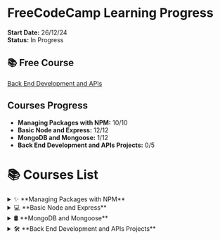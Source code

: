 # FreeCodeCamp Learning Progress

**Start Date:** 26/12/24  
**Status:** In Progress

## 📚 Free Course
[Back End Development and APIs](https://www.freecodecamp.org/learn/back-end-development-and-apis/)

## Courses Progress
- **Managing Packages with NPM:** 10/10
- **Basic Node and Express:** 12/12
- **MongoDB and Mongoose:** 1/12
- **Back End Development and APIs Projects:** 0/5

# 📚 Courses List

<details>
  <summary>✨ **Managing Packages with NPM**</summary>
  <ul>
    <li>📦 How to Use <code>package.json</code>, the Core of Any Node.js Project or npm Package</li>
    <li>📝 Add a Description to Your <code>package.json</code></li>
    <li>🔑 Add Keywords to Your <code>package.json</code></li>
    <li>📜 Add a License to Your <code>package.json</code></li>
    <li>🔢 Add a Version to Your <code>package.json</code></li>
    <li>🌐 Expand Your Project with External Packages from npm</li>
    <li>📊 Manage npm Dependencies by Understanding Semantic Versioning</li>
    <li>🔧 Use the Tilde-Character to Always Use the Latest Patch Version of a Dependency</li>
    <li>🛠️ Use the Caret-Character to Use the Latest Minor Version of a Dependency</li>
    <li>❌ Remove a Package from Your Dependencies</li>
  </ul>
</details>

<details>
  <summary>💻 **Basic Node and Express**</summary>
  <ul>
    <li>🤝 Meet the Node console</li>
    <li>🚀 Start a Working Express Server</li>
    <li>📄 Serve an HTML File</li>
    <li>🖼️ Serve Static Assets</li>
    <li>📜 Serve JSON on a Specific Route</li>
    <li>🔒 Use the <code>.env</code> File</li>
    <li>🛡️ Implement a Root-Level Request Logger Middleware</li>
    <li>⏱️ Chain Middleware to Create a Time Server</li>
    <li>🔍 Get Route Parameter Input from the Client</li>
    <li>🔎 Get Query Parameter Input from the Client</li>
    <li>📥 Use Body-Parser to Parse POST Requests</li>
    <li>📩 Get Data from POST Requests</li>
  </ul>
</details>

<details>
  <summary>🛢️ **MongoDB and Mongoose**</summary>
  <ul>
    <li>📥 Install and Set Up Mongoose</li>
    <li>🏗️ Create a Model</li>
    <li>💾 Create and Save a Record of a Model</li>
    <li>📋 Create Many Records with <code>model.create()</code></li>
    <li>🔍 Use <code>model.find()</code> to Search Your Database</li>
    <li>🕵️ Use <code>model.findOne()</code> to Return a Single Matching Document</li>
    <li>🆔 Use <code>model.findById()</code> to Search by <code>_id</code></li>
    <li>📝 Perform Classic Updates by Running Find, Edit, then Save</li>
    <li>⚡ Perform New Updates Using <code>model.findOneAndUpdate()</code></li>
    <li>❌ Delete One Document Using <code>model.findByIdAndRemove()</code></li>
    <li>🗑️ Delete Many Documents with <code>model.remove()</code></li>
    <li>🔗 Chain Search Query Helpers to Narrow Search Results</li>
  </ul>
</details>

<details>
  <summary>🛠️ **Back End Development and APIs Projects**</summary>
  <ul>
    <li>📅 Timestamp Microservice</li>
    <li>🔍 Request Header Parser Microservice</li>
    <li>🔗 URL Shortener Microservice</li>
    <li>🏃 Exercise Tracker</li>
    <li>🗂️ File Metadata Microservice</li>
  </ul>
</details>
